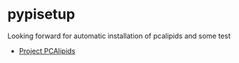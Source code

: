 # pypisetup
Looking forward for automatic installation of pcalipids and some test

* [Project PCAlipids](https://github.com/membrane-systems/PCAlipids) 
